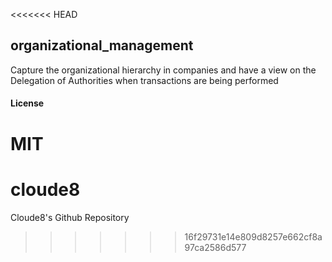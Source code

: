 <<<<<<< HEAD
## organizational_management

Capture the organizational hierarchy in companies and have a view on the Delegation of Authorities when transactions are being performed

#### License

MIT
=======
# cloude8
Cloude8's Github Repository
>>>>>>> 16f29731e14e809d8257e662cf8a97ca2586d577
